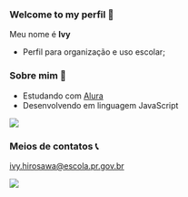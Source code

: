 ### Welcome to my perfil 💮

Meu nome é **Ivy**

- Perfil para organização e uso escolar;

### Sobre mim 🌸

- Estudando com [Alura](https://cursos.alura.com.br)
- Desenvolvendo em linguagem JavaScript

![](https://i.pinimg.com/564x/d0/a3/91/d0a3916dbbd1cbb70d0f8abed3846acd.jpg)

### Meios de contatos 📞

ivy.hirosawa@escola.pr.gov.br

![](https://media.tenor.com/CJPSh_QmdYUAAAAC/pokemon-eevee.gif)


